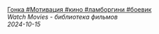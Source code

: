 <!--2024-10-15 16:29:43-->
<div class="yb">
  <a class="nodecor" href="/posts.html?filmy/gonka_motivaciya_kino_lamborgini_boevik">
    <img class="preview" data-videoid="_IJR0O-8rNo" src="https://i4.ytimg.com/vi/_IJR0O-8rNo/hqdefault.jpg" align="middle" alt="">
  </a>
  <div class="inlbl text">
    <a class="nodecor" href="/posts.html?filmy/gonka_motivaciya_kino_lamborgini_boevik">Гонка #Мотивация #кино #ламборгини #боевик</a><br>
    <i class="smaller2">Watch Movies - библиотека фильмов</i><br>
    <i class="smaller3">2024-10-15</i>
  </div>
</div>
